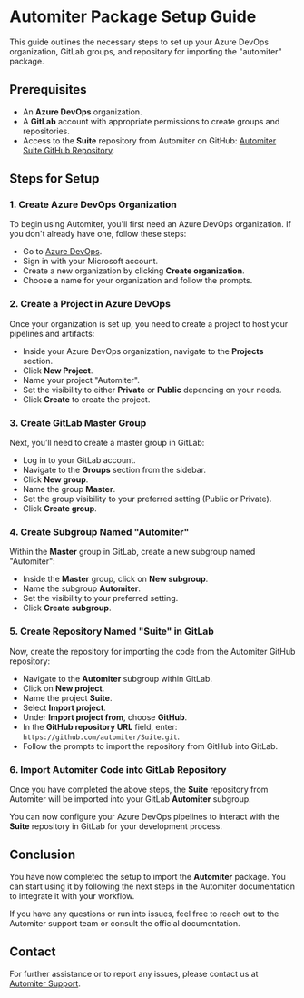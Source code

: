 # Automiter Package Setup Guide

This guide outlines the necessary steps to set up your Azure DevOps organization, GitLab groups, and repository for importing the "automiter" package.

## Prerequisites

- An **Azure DevOps** organization.
- A **GitLab** account with appropriate permissions to create groups and repositories.
- Access to the **Suite** repository from Automiter on GitHub: [Automiter Suite GitHub Repository](https://github.com/automiter/Suite.git).

## Steps for Setup

### 1. Create Azure DevOps Organization

To begin using Automiter, you'll first need an Azure DevOps organization. If you don't already have one, follow these steps:

- Go to [Azure DevOps](https://dev.azure.com/).
- Sign in with your Microsoft account.
- Create a new organization by clicking **Create organization**.
- Choose a name for your organization and follow the prompts.

### 2. Create a Project in Azure DevOps

Once your organization is set up, you need to create a project to host your pipelines and artifacts:

- Inside your Azure DevOps organization, navigate to the **Projects** section.
- Click **New Project**.
- Name your project "Automiter".
- Set the visibility to either **Private** or **Public** depending on your needs.
- Click **Create** to create the project.

### 3. Create GitLab Master Group

Next, you’ll need to create a master group in GitLab:

- Log in to your GitLab account.
- Navigate to the **Groups** section from the sidebar.
- Click **New group**.
- Name the group **Master**.
- Set the group visibility to your preferred setting (Public or Private).
- Click **Create group**.

### 4. Create Subgroup Named "Automiter"

Within the **Master** group in GitLab, create a new subgroup named "Automiter":

- Inside the **Master** group, click on **New subgroup**.
- Name the subgroup **Automiter**.
- Set the visibility to your preferred setting.
- Click **Create subgroup**.

### 5. Create Repository Named "Suite" in GitLab

Now, create the repository for importing the code from the Automiter GitHub repository:

- Navigate to the **Automiter** subgroup within GitLab.
- Click on **New project**.
- Name the project **Suite**.
- Select **Import project**.
- Under **Import project from**, choose **GitHub**.
- In the **GitHub repository URL** field, enter: `https://github.com/automiter/Suite.git`.
- Follow the prompts to import the repository from GitHub into GitLab.

### 6. Import Automiter Code into GitLab Repository

Once you have completed the above steps, the **Suite** repository from Automiter will be imported into your GitLab **Automiter** subgroup.

You can now configure your Azure DevOps pipelines to interact with the **Suite** repository in GitLab for your development process.

## Conclusion

You have now completed the setup to import the **Automiter** package. You can start using it by following the next steps in the Automiter documentation to integrate it with your workflow.

If you have any questions or run into issues, feel free to reach out to the Automiter support team or consult the official documentation.

## Contact

For further assistance or to report any issues, please contact us at [Automiter Support](mailto:support@automiter.com).
